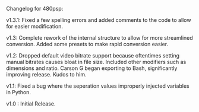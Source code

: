 Changelog for 480psp:

v1.3.1: Fixed a few spelling errors and added comments to the code to allow 
for easier modification.

v1.3: Complete rework of the internal structure to allow for more streamlined conversion. Added some
presets to make rapid conversion easier.

v1.2: Dropped default video bitrate support because oftentimes setting manual 
bitrates causes bloat in file size. Included other modifiers such as dimensions 
and ratio. Carson G began exporting to Bash, significantly improving release.
Kudos to him.

v1.1: Fixed a bug where the seperation values improperly injected variables in Python. 

v1.0 : Initial Release.
